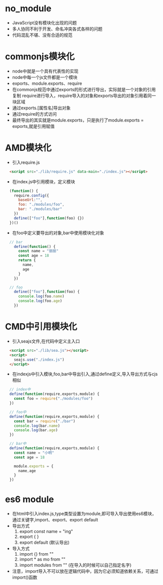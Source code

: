 # no_module
  - JavaScript没有模块化出现的问题
  - 多人协同不利于开发、命名冲突各式各样的问题
  - 代码混乱不堪、没有合适的规范  
# commonjs模块化
  - node中就是一个具有代表性的实现
  - node中每一个js文件都是一个模块
  - exports、module.exports、require
  - 在commonjs规范中通过exports的形式进行导出，实际就是一个对象的引用复制
  require进行导入，require导入的对象和exports导出的对象引用着同一块区域
  - 通过exports.[属性名]导出对象
  - 通过require的方式访问
  - 最终导出的其实就是module.exports，只是执行了module.exports = exports,就是引用赋值
# AMD模块化
  - 引入require.js
  ```html
    <script src="./lib/require.js" data-main="./index.js"></script>
  ```
  - 在index.js中引用模块，定义模块
  ```javascript
    (function() {
      require.config({
        baseUrl:"",
        foo: "./modules/foo",
        bar: "./modules/bar"
      })
      define(["foo"],function(foo) {})
    })()
  ```

  - 在foo中定义要导出的对象,bar中使用模块化对象
  ```javascript
    // bar
      define(function() {
        const name = "丽丽"
        const age = 18
        return {
          name,
          age
        }
      })

    // foo
      define(["foo"],function(foo) {
        console.log(foo.name)
        console.log(foo.age)
      })
  ```
# CMD中引用模块化
  - 引入seajs文件,在代码中定义主入口
  ```html
    <script src="./lib/sea.js"></script>
    <script>
      seajs.use("./index.js")
    </script>
  ```
  - 在indexjs中引入模块,foo,bar中导出引入,通过define定义,导入导出方式与cjs相似
  ```javascript
    // index中
    define(function(require,exports,module) {
      const foo = require("./modules/foo")
    })

    // foo中
    define(function(require,exports,module) {
      const bar = require("./bar")
      console.log(bar.name)
      console.log(bar.age)
    })

    // bar中
    define(function(require,exports,module) {
      const name = "小明"
      const age = 18

      module.exports = {
        name,age
      }
    })
  ```
# es6 module
  - 在html中引入index.js,type类型设置为module,即可导入导出使用es6模块，通过关键字,import、export、export default
  - 导出方式
    1. export const name = "ing"
    2. export {  }
    3. export default (默认导出)
  - 导入方式
    1. import {} from ""
    2. import * as mo from ""
    3. import modules from "" (在导入的时候可以自己指定名字)
  - 注意，import导入不可以放在逻辑代码中，因为它必须知道依赖关系，可通过import()函数
